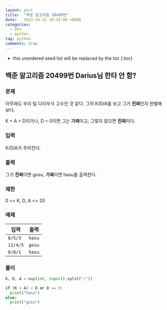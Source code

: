 ```yaml
---
layout: post
title:  "백준 알고리즘 20499번"
date:   2023-10-22 19:34:00 +0900
categories: 
  - Dev
  - python
tag: python
comments: true
---
```


* this unordered seed list will be replaced by the toc
{:toc}

## 백준 알고리즘 20499번 Darius님 한타 안 함?

### 문제

아무래도 우리 팀 다리우삭 고수인 것 같다. 그의 K/D/A를 보고 그가 **진짜**인지 판별해 보다.

K + A < D이거나, D = 0이면 그는 **가짜**이고, 그렇지 않으면 **진짜**이다.

### 입력

K/D/A가 주어진다.

### 출력

그가 **진짜**이면 gosu, **가짜**이면 hasu를 출력한다.

### 제한

0 <= K, D, A <= 20

### 예제

| 입력 | 출력 |
| --- | --- |
| `0/5/3` | `hasu` |
| `12/4/5` | `gosu` |
| `0/0/1` | `hasu` |

### 풀이

```py
K, D, A = map(int, input().split("/"))

if (K + A) < D or D == 0:
  print("hasu")
else:
  print("gosu")
```